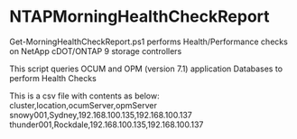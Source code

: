 # NTAPMorningHealthCheckReport
Get-MorningHealthCheckReport.ps1 performs Health/Performance checks on NetApp cDOT/ONTAP 9 storage controllers

This script queries OCUM and OPM (version 7.1) application Databases to perform Health Checks

This is a csv file with contents as below:
cluster,location,ocumServer,opmServer
snowy001,Sydney,192.168.100.135,192.168.100.137
thunder001,Rockdale,192.168.100.135,192.168.100.137